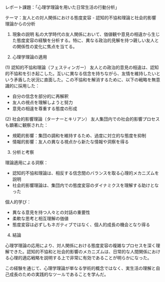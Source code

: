 レポート課題：「心理学理論を用いた日常生活の行動分析」

テーマ：友人との対人関係における態度変容 - 認知的不協和理論と社会的影響理論からの分析

1. 現象の説明
私の大学時代の友人関係において、価値観や意見の相違から生じた態度変容の経験を分析する。特に、異なる政治的見解を持つ親しい友人との関係性の変化に焦点を当てる。

2. 心理学理論の適用

(1) 認知的不協和理論（フェスティンガー）
友人との政治的意見の相違は、認知的不協和を引き起こした。互いに異なる信念を持ちながら、友情を維持したいという矛盾した状況に直面した。この不協和を解消するために、以下の戦略を無意識的に採用した：
- 自分の信念を部分的に再解釈
- 友人の視点を理解しようと努力
- 意見の相違を尊重する態度の形成

(2) 社会的影響理論（ターナーとキリアン）
友人集団内での社会的影響プロセスも顕著に観察された：
- 規範的影響：集団の調和を維持するため、過度に対立的な態度を抑制
- 情報的影響：友人の異なる視点から新たな情報や洞察を得る

3. 分析と考察

理論適用による洞察：
- 認知的不協和理論は、相反する信念間のバランスを取る心理的メカニズムを説明
- 社会的影響理論は、集団内での態度変容のダイナミクスを理解する助けとなった

個人的学び：
- 異なる意見を持つ人々との対話の重要性
- 柔軟な思考と相互理解の価値
- 態度変容は必ずしもネガティブではなく、個人的成長の機会となり得る

4. 結論

心理学理論の応用により、対人関係における態度変容の複雑なプロセスを深く理解できた。認知的不協和と社会的影響のメカニズムは、日常的な人間関係における心理的適応戦略を説明する上で非常に有効であることが明らかになった。

この経験を通じて、心理学理論が単なる学術的概念ではなく、実生活の理解と自己成長のための実践的なツールであることを学んだ。